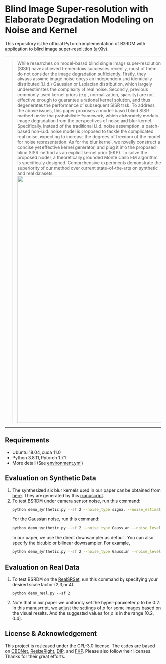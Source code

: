 # Blind Image Super-resolution with Elaborate Degradation Modeling on Noise and Kernel
This repository is the official PyTorch implementation of BSRDM with application to blind image super-resolution ([arXiv](https://arxiv.org/abs/2107.00986)).

---
>While researches on model-based blind single image super-resolution (SISR) have achieved tremendous successes recently, most of them do not consider the image degradation sufficiently. Firstly, they always assume image noise obeys an independent and identically distributed (i.i.d.) Gaussian or Laplacian distribution, which largely underestimates the complexity of real noise. Secondly, previous commonly-used kernel priors (e.g., normalization, sparsity) are not effective enough to guarantee a rational kernel solution, and thus degenerates the performance of subsequent SISR task. To address the above issues, this paper proposes a model-based blind SISR method under the probabilistic framework, which elaborately models image degradation from the perspectives of noise and blur kernel. Specifically, instead of the traditional i.i.d. noise assumption, a patch-based non-i.i.d. noise model is proposed to tackle the complicated real noise, expecting to increase the degrees of freedom of the model for noise representation. As for the blur kernel, we novelly construct a concise yet effective kernel generator, and plug it into the proposed blind SISR method as an explicit kernel prior (EKP). To solve the proposed model, a theoretically grounded Monte Carlo EM algorithm is specifically designed. Comprehensive experiments demonstrate the superiority of our method over current state-of-the-arts on synthetic and real datasets.
><img src="./figures/framework.jp2" align="middle" width="800">

---
## Requirements
* Ubuntu 18.04, cuda 11.0
* Python 3.8.11, Pytorch 1.7.1
* More detail (See [environment.yml](environment.yml))

## Evaluation on Synthetic Data
1. The synthesized six blur kernels used in our paper can be obtained from [here](./testsets/kernels_synthetic). They are generated by this [manuscript](./testsets/gen_kernel_uniform.py).
2. To test BSRDM under camera sensor noise, run this command:
    ```bash
    python demo_synthetic.py --sf 2 --noise_type signal --noise_estimator niid 
    ```
    For the Gaussian noise, run this command:
    ```bash
    python demo_synthetic.py --sf 2 --noise_type Gaussian --noise_level 2.55 --noise_estimator iid 
    ```
    In our paper, we use the direct downsampler as default. You can also specify the bicubic or bilinear downsampler. For example,
    ```bash
    python demo_synthetic.py --sf 2 --noise_type Gaussian --noise_level 2.55 --noise_estimator iid --downsampler Bicubic
    ```

## Evaluation on Real Data
1. To test BSRDM on the [RealSRSet](https://github.com/cszn/BSRGAN/tree/main/testsets/RealSRSet), run this command by specifying your desired scale factor (2,3,or 4):
    ```
    python demo_real.py --sf 2
    ```
2. Note that in our paper we uniformly set the hyper-parameter $\rho$ to be $0.2$. In this manuscript, we adjust the settings of $\rho$ for some images based on the visual results. And the suggested values for $\rho$ is in the range [0.2, 0.4].

## License & Acknowledgement
This project is realeased under the GPL-3.0 license. The codes are based on [CBDNet](https://github.com/GuoShi28/CBDNet), [ResizeRight](https://github.com/assafshocher/ResizeRight), [DIP](https://github.com/DmitryUlyanov/deep-image-prior), and [FKP](https://github.com/JingyunLiang/FKP). Please also follow their licenses. Thanks for their great efforts.
